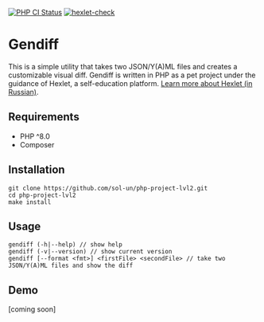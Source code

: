 [![PHP CI Status](https://github.com/sol-un/php-project-lvl2/actions/workflows/workflow.yml/badge.svg)](https://github.com/sol-un/php-project-lvl2/actions/workflows/workflow.yml)
[![hexlet-check](https://github.com/sol-un/php-project-lvl2/actions/workflows/hexlet-check.yml/badge.svg)](https://github.com/sol-un/php-project-lvl2/actions/workflows/hexlet-check.yml)

# Gendiff

This is a simple utility that takes two JSON/Y(A)ML files and creates a customizable visual diff. Gendiff is written in PHP as a pet project under the guidance of Hexlet, a self-education platform. [Learn more about Hexlet (in Russian)](https://ru.hexlet.io/pages/about?utm_source=github&utm_medium=link).

## Requirements

- PHP ^8.0
- Composer

## Installation

```
git clone https://github.com/sol-un/php-project-lvl2.git
cd php-project-lvl2
make install
```

## Usage

```
gendiff (-h|--help) // show help
gendiff (-v|--version) // show current version
gendiff [--format <fmt>] <firstFile> <secondFile> // take two JSON/Y(A)ML files and show the diff 
```

## Demo

[coming soon]
